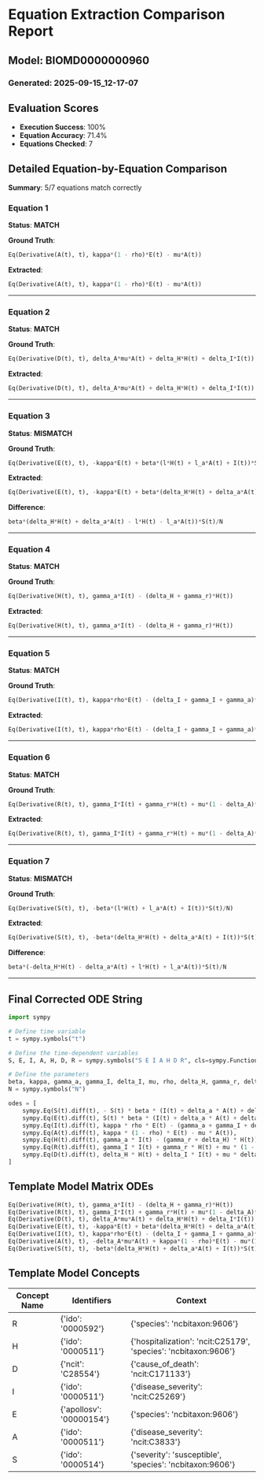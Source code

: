 # Equation Extraction Comparison Report
## Model: BIOMD0000000960
### Generated: 2025-09-15_12-17-07

## Evaluation Scores

- **Execution Success**: 100%
- **Equation Accuracy**: 71.4%
- **Equations Checked**: 7

## Detailed Equation-by-Equation Comparison

**Summary**: 5/7 equations match correctly

### Equation 1

**Status**: **MATCH**

**Ground Truth**:
```python
Eq(Derivative(A(t), t), kappa*(1 - rho)*E(t) - mu*A(t))
```

**Extracted**:
```python
Eq(Derivative(A(t), t), kappa*(1 - rho)*E(t) - mu*A(t))
```

---

### Equation 2

**Status**: **MATCH**

**Ground Truth**:
```python
Eq(Derivative(D(t), t), delta_A*mu*A(t) + delta_H*H(t) + delta_I*I(t))
```

**Extracted**:
```python
Eq(Derivative(D(t), t), delta_A*mu*A(t) + delta_H*H(t) + delta_I*I(t))
```

---

### Equation 3

**Status**: **MISMATCH**

**Ground Truth**:
```python
Eq(Derivative(E(t), t), -kappa*E(t) + beta*(l*H(t) + l_a*A(t) + I(t))*S(t)/N)
```

**Extracted**:
```python
Eq(Derivative(E(t), t), -kappa*E(t) + beta*(delta_H*H(t) + delta_a*A(t) + I(t))*S(t)/N)
```

**Difference**:
```python
beta*(delta_H*H(t) + delta_a*A(t) - l*H(t) - l_a*A(t))*S(t)/N
```

---

### Equation 4

**Status**: **MATCH**

**Ground Truth**:
```python
Eq(Derivative(H(t), t), gamma_a*I(t) - (delta_H + gamma_r)*H(t))
```

**Extracted**:
```python
Eq(Derivative(H(t), t), gamma_a*I(t) - (delta_H + gamma_r)*H(t))
```

---

### Equation 5

**Status**: **MATCH**

**Ground Truth**:
```python
Eq(Derivative(I(t), t), kappa*rho*E(t) - (delta_I + gamma_I + gamma_a)*I(t))
```

**Extracted**:
```python
Eq(Derivative(I(t), t), kappa*rho*E(t) - (delta_I + gamma_I + gamma_a)*I(t))
```

---

### Equation 6

**Status**: **MATCH**

**Ground Truth**:
```python
Eq(Derivative(R(t), t), gamma_I*I(t) + gamma_r*H(t) + mu*(1 - delta_A)*A(t))
```

**Extracted**:
```python
Eq(Derivative(R(t), t), gamma_I*I(t) + gamma_r*H(t) + mu*(1 - delta_A)*A(t))
```

---

### Equation 7

**Status**: **MISMATCH**

**Ground Truth**:
```python
Eq(Derivative(S(t), t), -beta*(l*H(t) + l_a*A(t) + I(t))*S(t)/N)
```

**Extracted**:
```python
Eq(Derivative(S(t), t), -beta*(delta_H*H(t) + delta_a*A(t) + I(t))*S(t)/N)
```

**Difference**:
```python
beta*(-delta_H*H(t) - delta_a*A(t) + l*H(t) + l_a*A(t))*S(t)/N
```

---

## Final Corrected ODE String

```python
import sympy

# Define time variable
t = sympy.symbols("t")

# Define the time-dependent variables
S, E, I, A, H, D, R = sympy.symbols("S E I A H D R", cls=sympy.Function)

# Define the parameters
beta, kappa, gamma_a, gamma_I, delta_I, mu, rho, delta_H, gamma_r, delta_A, delta_a = sympy.symbols("beta kappa gamma_a gamma_I delta_I mu rho delta_H gamma_r delta_A delta_a")
N = sympy.symbols("N")

odes = [
    sympy.Eq(S(t).diff(t), - S(t) * beta * (I(t) + delta_a * A(t) + delta_H * H(t)) / N),
    sympy.Eq(E(t).diff(t), S(t) * beta * (I(t) + delta_a * A(t) + delta_H * H(t)) / N - kappa * E(t)),
    sympy.Eq(I(t).diff(t), kappa * rho * E(t) - (gamma_a + gamma_I + delta_I) * I(t)),
    sympy.Eq(A(t).diff(t), kappa * (1 - rho) * E(t) - mu * A(t)),
    sympy.Eq(H(t).diff(t), gamma_a * I(t) - (gamma_r + delta_H) * H(t)),
    sympy.Eq(R(t).diff(t), gamma_I * I(t) + gamma_r * H(t) + mu * (1 - delta_A) * A(t)),
    sympy.Eq(D(t).diff(t), delta_H * H(t) + delta_I * I(t) + mu * delta_A * A(t))
]
```

## Template Model Matrix ODEs

```python
Eq(Derivative(H(t), t), gamma_a*I(t) - (delta_H + gamma_r)*H(t))
Eq(Derivative(R(t), t), gamma_I*I(t) + gamma_r*H(t) + mu*(1 - delta_A)*A(t))
Eq(Derivative(D(t), t), delta_A*mu*A(t) + delta_H*H(t) + delta_I*I(t))
Eq(Derivative(E(t), t), -kappa*E(t) + beta*(delta_H*H(t) + delta_a*A(t) + I(t))*S(t)/N)
Eq(Derivative(I(t), t), kappa*rho*E(t) - (delta_I + gamma_I + gamma_a)*I(t))
Eq(Derivative(A(t), t), -delta_A*mu*A(t) + kappa*(1 - rho)*E(t) - mu*(1 - delta_A)*A(t))
Eq(Derivative(S(t), t), -beta*(delta_H*H(t) + delta_a*A(t) + I(t))*S(t)/N)
```

## Template Model Concepts

| Concept Name | Identifiers | Context |
|--------------|-------------|----------|
| R | {'ido': '0000592'} | {'species': 'ncbitaxon:9606'} |
| H | {'ido': '0000511'} | {'hospitalization': 'ncit:C25179', 'species': 'ncbitaxon:9606'} |
| D | {'ncit': 'C28554'} | {'cause_of_death': 'ncit:C171133'} |
| I | {'ido': '0000511'} | {'disease_severity': 'ncit:C25269'} |
| E | {'apollosv': '00000154'} | {'species': 'ncbitaxon:9606'} |
| A | {'ido': '0000511'} | {'disease_severity': 'ncit:C3833'} |
| S | {'ido': '0000514'} | {'severity': 'susceptible', 'species': 'ncbitaxon:9606'} |

